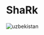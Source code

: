 # ShaRk
![uzbekistan](https://th.bing.com/th/id/R.51f58efa4787a0c87f27552173c8abbe?rik=pKBC%2f1WXdFOqSQ&pid=ImgRaw&r=0)
